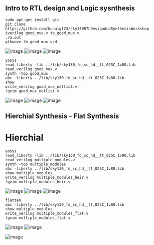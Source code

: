 ## Intro to RTL design and Logic sysnthesis
    sudo apt-get install git 
    git clone https://github.com/kunalg123/sky130RTLDesignAndSynthesisWorkshop
    iverilog good_mux.v tb_good_mux.v
    ./a.out
    gtkwave tb_good_mux.vcd
    
![image](https://github.com/saivardhan3333/VSD-HD/assets/60193705/cc01300a-7138-4dc5-8486-c7c14e6fb597)
![image](https://github.com/saivardhan3333/VSD-HD/assets/60193705/a27021f3-44cb-4423-ba46-49aba9d543b9)
![image](https://github.com/saivardhan3333/VSD-HD/assets/60193705/1928beb6-abd2-457a-9718-31a38ffa8846)

    yosys
    read_liberty -lib ../lib/sky130_fd_sc_hd__tt_025C_1v80.lib
    read_verilog good_mux.v
    synth -top good_mux
    abc -liberty ../lib/sky130_fd_sc_hd__tt_025C_1v80.lib
    show
    write_verilog good_mux_netlist.v
    !gvim good_mux_netlist.v

![image](https://github.com/saivardhan3333/VSD-HD/assets/60193705/9421527c-4e47-4ac9-b6eb-20bdf9ab09a0)
![image](https://github.com/saivardhan3333/VSD-HD/assets/60193705/2a300b8a-46e4-4f10-8929-eccdfe83f5da)
![image](https://github.com/saivardhan3333/VSD-HD/assets/60193705/25bfe245-332d-4b9b-85f7-ccd3480b18fc)

## Hierchial Synthesis - Flat Synthesis
# Hierchial

    yosys
    read_liberty -lib ../lib/sky130_fd_sc_hd__tt_025C_1v80.lib
    read_verilog multiple_modules.v
    synth -top multiple_modules
    abc -liberty ../lib/sky130_fd_sc_hd__tt_025C_1v80.lib
    show multiple_modules
    write_verilog multiple_modules_heir.v
    !gvim multiple_modules_heir.v

![image](https://github.com/saivardhan3333/VSD-HD/assets/60193705/660fc878-aa18-4917-af9e-f82ebb62f536)
![image](https://github.com/saivardhan3333/VSD-HD/assets/60193705/599b1be8-a56b-43e6-887e-0b72258b1acd)
![image](https://github.com/saivardhan3333/VSD-HD/assets/60193705/fdaa8626-0b57-46d4-98e8-ba4eb0f93205)

    flatten
    abc -liberty ../lib/sky130_fd_sc_hd__tt_025C_1v80.lib
    show multiple_modules
    write_verilog multiple_modules_flat.v
    !gvim multiple_modules_flat.v

![image](https://github.com/saivardhan3333/VSD-HD/assets/60193705/c5c81aa7-4fd7-4be8-b29d-db6b6b5e50e8)
![image](https://github.com/saivardhan3333/VSD-HD/assets/60193705/1024687c-8d51-4a89-8da9-7e87e8227291)

![image](https://github.com/saivardhan3333/VSD-HD/assets/60193705/630d9bdf-6a39-4e8e-b7c1-b216f312ac0e)

    


